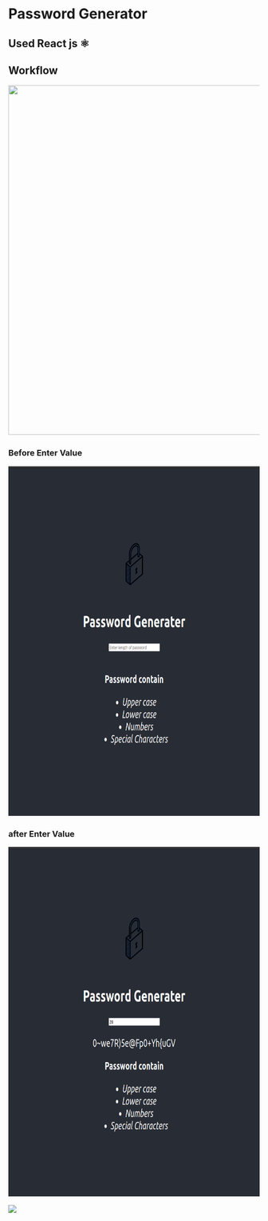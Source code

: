 # Password Generator
## Used React js ⚛️
## Workflow
<img src="https://github.com/techiehkr/Password_Generator/blob/main/preview.gif" width="550" height="700">

### Before Enter Value
<img src="https://github.com/techiehkr/Password_Generator/blob/main/before.png" width="550" height="700">

### after Enter Value
<img src="https://github.com/techiehkr/Password_Generator/blob/main/after.png" width="550" height="700">

<a href="https://hardpass.netlify.app/"><img src = "https://blog.logrocket.com/wp-content/uploads/2020/12/react-netlify-logos.png" /></a>


